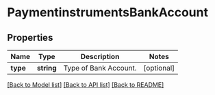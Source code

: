 # PaymentinstrumentsBankAccount

## Properties
Name | Type | Description | Notes
------------ | ------------- | ------------- | -------------
**type** | **string** | Type of Bank Account. | [optional] 

[[Back to Model list]](../README.md#documentation-for-models) [[Back to API list]](../README.md#documentation-for-api-endpoints) [[Back to README]](../README.md)


